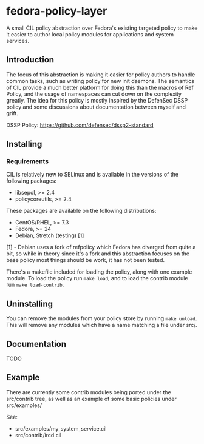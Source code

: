 # fedora-policy-layer

A small CIL policy abstraction over Fedora's existing targeted policy to
make it easier to author local policy modules for applications and system
services.

## Introduction

The focus of this abstraction is making it easier for policy authors to handle
common tasks, such as writing policy for new init daemons.  The semantics of CIL
provide a much better platform for doing this than the macros of Ref Policy, and
the usage of namespaces can cut down on the complexity greatly.  The idea for this
policy is mostly inspired by the DefenSec DSSP policy and some discussions
about documentation between myself and grift.

DSSP Policy: https://github.com/defensec/dssp2-standard

## Installing

### Requirements

CIL is relatively new to SELinux and is available in the versions of the following
packages:

* libsepol, >= 2.4
* policycoreutils, >= 2.4

These packages are available on the following distributions:

* CentOS/RHEL, >= 7.3
* Fedora, >= 24
* Debian, Stretch (testing) [1]

[1] - Debian uses a fork of refpolicy which Fedora has diverged from quite a bit,
so while in theory since it's a fork and this abstraction focuses on the base policy
most things should be work, it has not been tested.

There's a makefile included for loading the policy, along with one example
module. To load the policy run `make load`, and to load the contrib module
run `make load-contrib`.

## Uninstalling

You can remove the modules from your policy store by running `make unload`.
This will remove any modules which have a name matching a file under src/.

## Documentation

TODO

## Example

There are currently some contrib modules being ported under the src/contrib
tree, as well as an example of some basic policies under src/examples/

See:

* src/examples/my_system_service.cil
* src/contrib/ircd.cil

